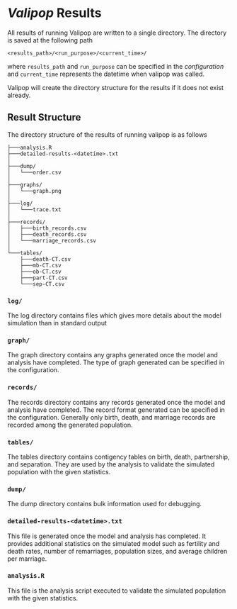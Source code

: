 # _Valipop_ Results

All results of running Valipop are written to a single directory. The directory is saved at the following path

```
<results_path>/<run_purpose>/<current_time>/
```

where `results_path` and `run_purpose` can be specified in the *configuration* and `current_time` represents the datetime when valipop was called.

Valipop will create the directory structure for the results if it does not exist already.

## Result Structure

The directory structure of the results of running valipop is as follows

```
├───analysis.R
├───detailed-results-<datetime>.txt
│
├───dump/
│   └───order.csv
│
├───graphs/
│   └───graph.png
│
├───log/
│   └───trace.txt
│
├───records/
│   ├───birth_records.csv
│   ├───death_records.csv
│   └───marriage_records.csv
│
└───tables/
    ├───death-CT.csv
    ├───mb-CT.csv
    ├───ob-CT.csv
    ├───part-CT.csv
    └───sep-CT.csv
```

### `log/`

The log directory contains files which gives more details about the model simulation than in standard output

### `graph/`

The graph directory contains any graphs generated once the model and analysis have completed. The type of graph generated can be specified in the configuration.

### `records/`

The records directory contains any records generated once the model and analysis have completed. The record format generated can be specified in the configuration. Generally only birth, death, and marriage records are recorded among the generated population.

### `tables/`

The tables directory contains contigency tables on birth, death, partnership, and separation. They are used by the analysis to validate the simulated population with the given statistics.

### `dump/`

The dump directory contains bulk information used for debugging.

### `detailed-results-<datetime>.txt`

This file is generated once the model and analysis has completed. It provides additional statistics on the simulated model such as fertility and death rates, number of remarriages, population sizes, and average children per marriage.

### `analysis.R`

This file is the analysis script executed to validate the simulated population with the given statistics.

